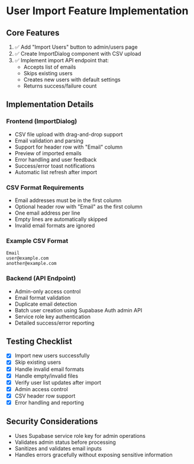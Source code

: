 # User Import Feature Implementation

## Core Features
1. ✅ Add "Import Users" button to admin/users page
2. ✅ Create ImportDialog component with CSV upload
3. ✅ Implement import API endpoint that:
   - Accepts list of emails
   - Skips existing users
   - Creates new users with default settings
   - Returns success/failure count

## Implementation Details

### Frontend (ImportDialog)
- CSV file upload with drag-and-drop support
- Email validation and parsing
- Support for header row with "Email" column
- Preview of imported emails
- Error handling and user feedback
- Success/error toast notifications
- Automatic list refresh after import

### CSV Format Requirements
- Email addresses must be in the first column
- Optional header row with "Email" as the first column
- One email address per line
- Empty lines are automatically skipped
- Invalid email formats are ignored

### Example CSV Format
```
Email
user@example.com
another@example.com
```

### Backend (API Endpoint)
- Admin-only access control
- Email format validation
- Duplicate email detection
- Batch user creation using Supabase Auth admin API
- Service role key authentication
- Detailed success/error reporting

## Testing Checklist
- [x] Import new users successfully
- [x] Skip existing users
- [x] Handle invalid email formats
- [x] Handle empty/invalid files
- [x] Verify user list updates after import
- [x] Admin access control
- [x] CSV header row support
- [x] Error handling and reporting

## Security Considerations
- Uses Supabase service role key for admin operations
- Validates admin status before processing
- Sanitizes and validates email inputs
- Handles errors gracefully without exposing sensitive information 